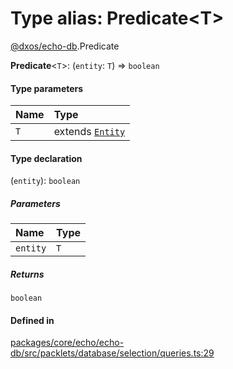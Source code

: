 # Type alias: Predicate<T\>

[@dxos/echo-db](../modules/dxos_echo_db.md).Predicate

 **Predicate**<`T`\>: (`entity`: `T`) => `boolean`

#### Type parameters

| Name | Type |
| :------ | :------ |
| `T` | extends [`Entity`](../classes/dxos_echo_db.Entity.md) |

#### Type declaration

(`entity`): `boolean`

##### Parameters

| Name | Type |
| :------ | :------ |
| `entity` | `T` |

##### Returns

`boolean`

#### Defined in

[packages/core/echo/echo-db/src/packlets/database/selection/queries.ts:29](https://github.com/dxos/dxos/blob/main/packages/core/echo/echo-db/src/packlets/database/selection/queries.ts#L29)
